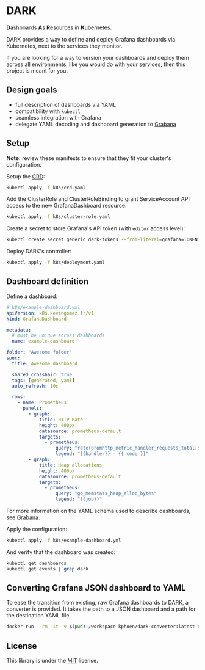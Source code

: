# DARK

**D**ashboards **A**s **R**esources in **K**ubernetes.

DARK provides a way to define and deploy Grafana dashboards via Kubernetes, next to the services they monitor.

If you are looking for a way to version your dashboards and deploy them across all environments, like you would do
with your services, then this project is meant for you.

## Design goals

* full description of dashboards via YAML
* compatibility with `kubectl`
* seamless integration with Grafana
* delegate YAML decoding and dashboard generation to [Grabana](https://github.com/K-Phoen/grabana)

## Setup

**Note:** review these manifests to ensure that they fit your cluster's configuration. 

Setup the [CRD](https://kubernetes.io/docs/tasks/access-kubernetes-api/custom-resources/custom-resource-definitions/):

```sh
kubectl apply -f k8s/crd.yaml
```

Add the ClusterRole and ClusterRoleBinding to grant ServiceAccount API access to the new GrafanaDashboard resource:

```sh
kubectl apply -f k8s/cluster-role.yaml
```

Create a secret to store Grafana's API token (with `editor` access level):

```sh
kubectl create secret generic dark-tokens --from-literal=grafana=TOKEN_HERE
```

Deploy DARK's controller:

```sh
kubectl apply -f k8s/deployment.yaml
```

## Dashboard definition

Define a dashboard:

```yaml
# k8s/example-dashboard.yml
apiVersion: k8s.kevingomez.fr/v1
kind: GrafanaDashboard

metadata:
  # must be unique across dashboards
  name: example-dashboard

folder: "Awesome folder"
spec:
  title: Awesome dashboard

  shared_crosshair: true
  tags: [generated, yaml]
  auto_refresh: 10s

  rows:
    - name: Prometheus
      panels:
        - graph:
            title: HTTP Rate
            height: 400px
            datasource: prometheus-default
            targets:
              - prometheus:
                  query: "rate(promhttp_metric_handler_requests_total[$interval])"
                  legend: "{{handler}} - {{ code }}"
        - graph:
            title: Heap allocations
            height: 400px
            datasource: prometheus-default
            targets:
              - prometheus:
                  query: "go_memstats_heap_alloc_bytes"
                  legend: "{{job}}"
```

For more information on the YAML schema used to describe dashboards, see [Grabana](https://github.com/K-Phoen/grabana).

Apply the configuration:

```sh
kubectl apply -f k8s/example-dashboard.yml
```

And verify that the dashboard was created:

```sh
kubectl get dashboards
kubectl get events | grep dark
```

## Converting Grafana JSON dashboard to YAML

To ease the transition from existing, raw Grafana dashboards to DARK, a converter is provided.
It takes the path to a JSON dashboard and a path for the destination YAML file.

```sh
docker run --rm -it -v $(pwd):/workspace kphoen/dark-converter:latest dashboard.json converted-dashboard.yaml
```

## License

This library is under the [MIT](LICENSE) license.
